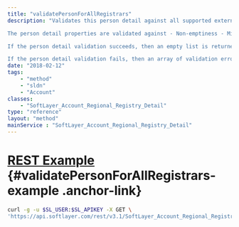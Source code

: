 ```yaml
---
title: "validatePersonForAllRegistrars"
description: "Validates this person detail against all supported external registrars (APNIC/ARIN/RIPE). The validation uses the most restrictive rules ensuring that any person detail passing this validation would be acceptable to any supported registrar. 

The person detail properties are validated against - Non-emptiness - Minimum length - Maximum length - Maximum words - Supported characters - Format of data 

If the person detail validation succeeds, then an empty list is returned indicating no errors were found and that this person detail would work against all three registrars during a subnet registration. 

If the person detail validation fails, then an array of validation errors (SoftLayer_Container_Message[]) is returned. Each message container contains error messages grouped by property type and a message type indicating the person detail property type object which failed validation. It is possible to create a subnet registration using a person detail which does not pass this validation, but at least one registrar would reject it for being invalid. "
date: "2018-02-12"
tags:
    - "method"
    - "sldn"
    - "Account"
classes:
    - "SoftLayer_Account_Regional_Registry_Detail"
type: "reference"
layout: "method"
mainService : "SoftLayer_Account_Regional_Registry_Detail"
---
```


# [REST Example](#validatePersonForAllRegistrars-example) <a href="/article/rest/"><i class="fas fa-question"></i></a> {#validatePersonForAllRegistrars-example .anchor-link} 
```bash
curl -g -u $SL_USER:$SL_APIKEY -X GET \
'https://api.softlayer.com/rest/v3.1/SoftLayer_Account_Regional_Registry_Detail/{SoftLayer_Account_Regional_Registry_DetailID}/validatePersonForAllRegistrars'
```
